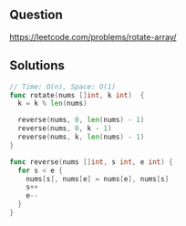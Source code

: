 ## Question

https://leetcode.com/problems/rotate-array/

## Solutions

```go
// Time: O(n), Space: O(1)
func rotate(nums []int, k int)  {
  k = k % len(nums)

  reverse(nums, 0, len(nums) - 1)
  reverse(nums, 0, k - 1)
  reverse(nums, k, len(nums) - 1)
}

func reverse(nums []int, s int, e int) {
  for s < e {
    nums[s], nums[e] = nums[e], nums[s]
    s++
    e--
  }
}
```
